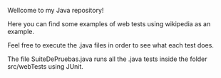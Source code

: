 Wellcome to my Java repository!

Here you can find some examples of web tests using wikipedia as an example.

Feel free to execute the .java files in order to see what each test does.

The file SuiteDePruebas.java runs all the .java tests inside the folder src/webTests
using JUnit.
